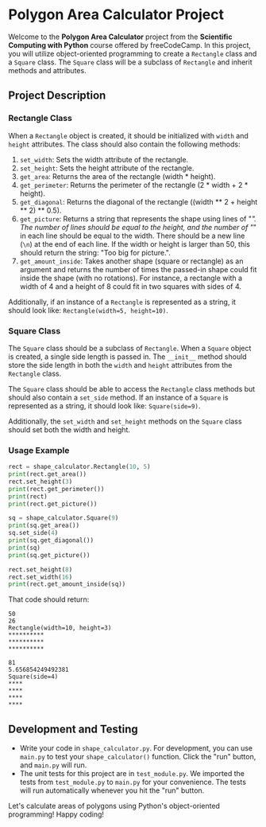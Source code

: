 # Polygon Area Calculator Project

Welcome to the **Polygon Area Calculator** project from the **Scientific Computing with Python** course offered by freeCodeCamp. In this project, you will utilize object-oriented programming to create a `Rectangle` class and a `Square` class. The `Square` class will be a subclass of `Rectangle` and inherit methods and attributes.

## Project Description

### Rectangle Class

When a `Rectangle` object is created, it should be initialized with `width` and `height` attributes. The class should also contain the following methods:

1. `set_width`: Sets the width attribute of the rectangle.
2. `set_height`: Sets the height attribute of the rectangle.
3. `get_area`: Returns the area of the rectangle (width * height).
4. `get_perimeter`: Returns the perimeter of the rectangle (2 * width + 2 * height).
5. `get_diagonal`: Returns the diagonal of the rectangle ((width ** 2 + height ** 2) ** 0.5).
6. `get_picture`: Returns a string that represents the shape using lines of "*". The number of lines should be equal to the height, and the number of "*" in each line should be equal to the width. There should be a new line (`\n`) at the end of each line. If the width or height is larger than 50, this should return the string: "Too big for picture.".
7. `get_amount_inside`: Takes another shape (square or rectangle) as an argument and returns the number of times the passed-in shape could fit inside the shape (with no rotations). For instance, a rectangle with a width of 4 and a height of 8 could fit in two squares with sides of 4.

Additionally, if an instance of a `Rectangle` is represented as a string, it should look like: `Rectangle(width=5, height=10)`.

### Square Class

The `Square` class should be a subclass of `Rectangle`. When a `Square` object is created, a single side length is passed in. The `__init__` method should store the side length in both the `width` and `height` attributes from the `Rectangle` class.

The `Square` class should be able to access the `Rectangle` class methods but should also contain a `set_side` method. If an instance of a `Square` is represented as a string, it should look like: `Square(side=9)`.

Additionally, the `set_width` and `set_height` methods on the `Square` class should set both the width and height.

### Usage Example

```python
rect = shape_calculator.Rectangle(10, 5)
print(rect.get_area())
rect.set_height(3)
print(rect.get_perimeter())
print(rect)
print(rect.get_picture())

sq = shape_calculator.Square(9)
print(sq.get_area())
sq.set_side(4)
print(sq.get_diagonal())
print(sq)
print(sq.get_picture())

rect.set_height(8)
rect.set_width(16)
print(rect.get_amount_inside(sq))
```

That code should return:

```
50
26
Rectangle(width=10, height=3)
**********
**********
**********

81
5.656854249492381
Square(side=4)
****
****
****
****
```

## Development and Testing

- Write your code in `shape_calculator.py`. For development, you can use `main.py` to test your `shape_calculator()` function. Click the "run" button, and `main.py` will run.
- The unit tests for this project are in `test_module.py`. We imported the tests from `test_module.py` to `main.py` for your convenience. The tests will run automatically whenever you hit the "run" button.

Let's calculate areas of polygons using Python's object-oriented programming! Happy coding!
